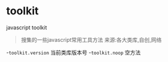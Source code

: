 # toolkit
javascript toolkit

>搜集的一些javascript常用工具方法
>来源:各大类库,自创,网络

-`toolkit.version` 当前类库版本号
-`toolkit.noop` 空方法